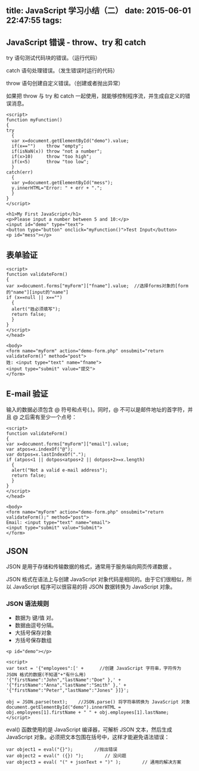 title: JavaScript 学习小结（二）
date: 2015-06-01 22:47:55
tags:
---
## JavaScript 错误 - throw、try 和 catch
try 语句测试代码块的错误。（运行代码）

catch 语句处理错误。（发生错误时运行的代码）

throw 语句创建自定义错误。（创建或者抛出异常）

如果把 throw 与 try 和 catch 一起使用，就能够控制程序流，并生成自定义的错误消息。
```
<script>
function myFunction()
{
try
  { 
  var x=document.getElementById("demo").value;
  if(x=="")    throw "empty";
  if(isNaN(x)) throw "not a number";
  if(x>10)     throw "too high";
  if(x<5)      throw "too low";
  }
catch(err)
  {
  var y=document.getElementById("mess");
  y.innerHTML="Error: " + err + ".";
  }
}
</script>

<h1>My First JavaScript</h1>
<p>Please input a number between 5 and 10:</p>
<input id="demo" type="text">
<button type="button" onclick="myFunction()">Test Input</button>
<p id="mess"></p>
```
## 表单验证

```
<script>
function validateForm()
{
var x=document.forms["myForm"]["fname"].value;  //选择forms对象的[form的"name"][input的"name"]
if (x==null || x=="")
  {
  alert("姓必须填写");
  return false;
  }
}
</script>
</head>

<body>
<form name="myForm" action="demo-form.php" onsubmit="return validateForm()" method="post">
姓: <input type="text" name="fname">
<input type="submit" value="提交">
</form>
```
## E-mail 验证
输入的数据必须包含 @ 符号和点号(.)。同时，@ 不可以是邮件地址的首字符，并且 @ 之后需有至少一个点号：

```
<script>
function validateForm()
{
var x=document.forms["myForm"]["email"].value;
var atpos=x.indexOf("@");
var dotpos=x.lastIndexOf(".");
if (atpos<1 || dotpos<atpos+2 || dotpos+2>=x.length)
  {
  alert("Not a valid e-mail address");
  return false;
  }
}
</script>
</head>

<body>
<form name="myForm" action="demo-form.php" onsubmit="return validateForm();" method="post">
Email: <input type="text" name="email">
<input type="submit" value="Submit">
</form>
```
## JSON
JSON 是用于存储和传输数据的格式，通常用于服务端向网页传递数据 。

JSON 格式在语法上与创建 JavaScript 对象代码是相同的。由于它们很相似，所以 JavaScript 程序可以很容易的将 JSON 数据转换为 JavaScript 对象。
### JSON 语法规则
- 数据为 键/值 对。
- 数据由逗号分隔。
- 大括号保存对象
- 方括号保存数组

```
<p id="demo"></p>

<script>
var text = '{"employees":[' +      //创建 JavaScript 字符串，字符传为 JSON 格式的数据(不知道"+"有什么用)
'{"firstName":"John","lastName":"Doe" },' +
'{"firstName":"Anna","lastName":"Smith" },' +
'{"firstName":"Peter","lastName":"Jones" }]}';

obj = JSON.parse(text);    //JSON.parse() 将字符串转换为 JavaScript 对象
document.getElementById("demo").innerHTML =
obj.employees[1].firstName + " " + obj.employees[1].lastName;
</script>
```
eval() 函数使用的是 JavaScript 编译器，可解析 JSON 文本，然后生成 JavaScript 对象。必须把文本包围在括号中，这样才能避免语法错误：
```
var object1 = eval("{}");        //抛出错误
var object2 = eval(" ({}) ");        // 没问题
var object3 = eval( "(" + jsonText + ")" );        // 通用的解决方案
```
